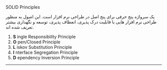 SOLID Principles

  یک سرواژه پنج حرفی برای پنج اصل در طراحی نرم افزار است. این اصول به منظور طراحی نرم افزار هایی با قابلیت درک پذیری، انعطاف پذیری، توسعه و نگهداری بیشتر تعریف شده اند. 

1. **S** ingle Responsibility Principle
2. **O** pen/Closed Principle
3. **L** iskov Substitution Principle
4. **I** nterface Segregation Principle
5. **D** ependency Inversion Principle
----------
